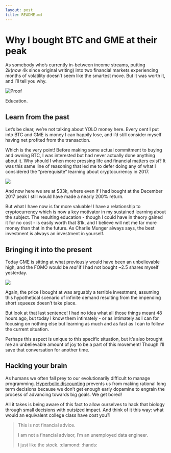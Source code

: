 ```yaml
---
layout: post
title: README.md
---
```


# Why I bought BTC and GME at their peak
As somebody who’s currently in-between income streams, putting $2k (now ~$4k since original writing) into two financial markets experiencing months of volatility doesn’t seem like the smartest move. But it was worth it, and I’ll tell you why.

![](robinhood-trans-proof-2021-01-28.jpg "Proof")

Education.

## Learn from the past
Let’s be clear, we’re not talking about YOLO money here. Every cent I put into BTC and GME is money I can happily lose, and I’d still consider myself having net profited from the transaction.

Which is the very point! Before making some actual commitment to buying and owning BTC, I was interested but had never actually done anything about it. Why should I when more pressing life and financial matters exist? It was this same line of reasoning that led me to defer doing any of what I considered the “prerequisite” learning about cryptocurrency in 2017.

![](robinhood-btc-2021-01-28.png)

And now here we are at $33k, where even if I had bought at the December 2017 peak I still would have made a nearly 200% return.

But what I have now is far more valuable! I have a relationship to cryptocurrency which is now a key motivator in my sustained learning about the subject. The resulting education - though I could have in theory gained it for no cost - is easily worth that $1k, and I believe will net me far more money than that in the future. As Charlie Munger always says, the best investment is always an investment in yourself.

## Bringing it into the present
Today GME is sitting at what previously would have been an unbelievable high, and the FOMO would be _real_ if I had not bought ~2.5 shares myself yesterday.

![](robinhood-gme-2021-01-28.jpg)

Again, the price I bought at was arguably a terrible investment, assuming this hypothetical scenario of infinite demand resulting from the impending short squeeze doesn’t take place.

But look at that last sentence! I had no idea what all those things meant 48 hours ago, but today I know them intimately - or as intimately as I can for focusing on nothing else but learning as much and as fast as I can to follow the current situation.

Perhaps this aspect is unique to this specific situation, but it’s also brought me an unbelievable amount of joy to be a part of this movement! Though I’ll save that conversation for another time.

## Hacking your brain
As humans we often fall prey to our evolutionarily difficult to manage programming. [Hyperbolic discounting](https://www.google.com/search?q=hyperbolic+discounting&oq=hyp&aqs=chrome.0.69i59j69i57j0i433j0i395i433l2j69i61j69i60l2.1112j1j1&sourceid=chrome&ie=UTF-8) prevents us from making rational long term decisions because we don’t get enough early dopamine to engrain the process of advancing towards big goals. We get bored!

All it takes is being aware of this fact to allow ourselves to hack that biology through small decisions with outsized impact. And think of it this way: what would an equivalent college class have cost you?!


> This is not financial advice.
>
> I am not a financial advisor, I’m an unemployed data engineer.
>
> I just like the stock. :diamond: :hands:
